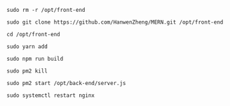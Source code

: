<pre><code>sudo rm -r /opt/front-end</code></pre>
<pre><code>sudo git clone https://github.com/HanwenZheng/MERN.git /opt/front-end</code></pre>
<pre><code>cd /opt/front-end</code></pre>
<pre><code>sudo yarn add</code></pre>
[comment]: <> (<pre><code>sudo nano /opt/front-end/webpack.config.js</code></pre>)
[comment]: <> (- replace with "/api")
<pre><code>sudo npm run build</code></pre>
<pre><code>sudo pm2 kill</code></pre>
<pre><code>sudo pm2 start /opt/back-end/server.js</code></pre>
<pre><code>sudo systemctl restart nginx</code></pre>